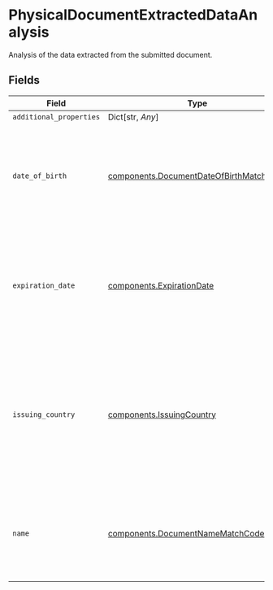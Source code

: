 # PhysicalDocumentExtractedDataAnalysis

Analysis of the data extracted from the submitted document.


## Fields

| Field                                                                                                                                                                                                                                                                                             | Type                                                                                                                                                                                                                                                                                              | Required                                                                                                                                                                                                                                                                                          | Description                                                                                                                                                                                                                                                                                       | Example                                                                                                                                                                                                                                                                                           |
| ------------------------------------------------------------------------------------------------------------------------------------------------------------------------------------------------------------------------------------------------------------------------------------------------- | ------------------------------------------------------------------------------------------------------------------------------------------------------------------------------------------------------------------------------------------------------------------------------------------------- | ------------------------------------------------------------------------------------------------------------------------------------------------------------------------------------------------------------------------------------------------------------------------------------------------- | ------------------------------------------------------------------------------------------------------------------------------------------------------------------------------------------------------------------------------------------------------------------------------------------------- | ------------------------------------------------------------------------------------------------------------------------------------------------------------------------------------------------------------------------------------------------------------------------------------------------- |
| `additional_properties`                                                                                                                                                                                                                                                                           | Dict[str, *Any*]                                                                                                                                                                                                                                                                                  | :heavy_minus_sign:                                                                                                                                                                                                                                                                                | N/A                                                                                                                                                                                                                                                                                               |                                                                                                                                                                                                                                                                                                   |
| `date_of_birth`                                                                                                                                                                                                                                                                                   | [components.DocumentDateOfBirthMatchCode](../../models/components/documentdateofbirthmatchcode.md)                                                                                                                                                                                                | :heavy_check_mark:                                                                                                                                                                                                                                                                                | A match summary describing the cross comparison between the subject's date of birth, extracted from the document image, and the date of birth they separately provided to the identity verification attempt.                                                                                      | match                                                                                                                                                                                                                                                                                             |
| `expiration_date`                                                                                                                                                                                                                                                                                 | [components.ExpirationDate](../../models/components/expirationdate.md)                                                                                                                                                                                                                            | :heavy_check_mark:                                                                                                                                                                                                                                                                                | A description of whether the associated document was expired when the verification was performed.<br/><br/>Note: In the case where an expiration date is not present on the document or failed to be extracted, this value will be `no_data`.                                                     | not_expired                                                                                                                                                                                                                                                                                       |
| `issuing_country`                                                                                                                                                                                                                                                                                 | [components.IssuingCountry](../../models/components/issuingcountry.md)                                                                                                                                                                                                                            | :heavy_check_mark:                                                                                                                                                                                                                                                                                | A binary match indicator specifying whether the country that issued the provided document matches the country that the user separately provided to Plaid.<br/><br/>Note: You can configure whether a `no_match` on `issuing_country` fails the `documentary_verification` by editing your Plaid Template. |                                                                                                                                                                                                                                                                                                   |
| `name`                                                                                                                                                                                                                                                                                            | [components.DocumentNameMatchCode](../../models/components/documentnamematchcode.md)                                                                                                                                                                                                              | :heavy_check_mark:                                                                                                                                                                                                                                                                                | A match summary describing the cross comparison between the subject's name, extracted from the document image, and the name they separately provided to identity verification attempt.                                                                                                            | match                                                                                                                                                                                                                                                                                             |